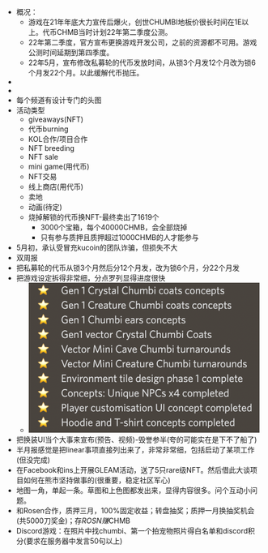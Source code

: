 - 概况：
	- 游戏在21年年底大力宣传后爆火，创世CHUMBI地板价很长时间在1E以上。代币CHMB当时计划22年第二季度公测。
	- 22年第二季度，官方宣布更换游戏开发公司，之前的资源都不可用。游戏公测时间延期到第四季度。
	- 22年5月，宣布修改私募轮的代币发放时间，从锁3个月发12个月改为锁6个月发22个月。以此缓解代币抛压。
-
-
- 每个频道有设计专门的头图
- 活动类型
	- giveaways(NFT)
	- 代币burning
	- KOL合作/项目合作
	- NFT breeding
	- NFT sale
	- mini game(用代币)
	- NFT交易
	- 线上商店(用代币)
	- 卖地
	- 动画(待定)
	- 烧掉解锁的代币换NFT-最终卖出了1619个
		- 3000个宝箱，每个40000CHMB，会全部烧掉
		- 只有参与质押且质押超过1000CHMB的人才能参与
- 5月初，承认受冒充kucoin的团队诈骗，但损失不大
- 双周报
- 把私募轮的代币从锁3个月然后分12个月发，改为锁6个月，分22个月发
- 把游戏设定拆得非常细，分点罗列显得进度很快
	- ![截屏2022-06-28 下午2.37.51.png](../assets/截屏2022-06-28_下午2.37.51_1656398274024_0.png)
- 把换装UI当个大事来宣布(预告、视频)-毁誉参半(夸的可能实在是下不了船了)
- 半月报感觉是把linear事项直接列出来了，非常非常细，包括启动了某项工作(但没完成)
- 在Facebook和ins上开展GLEAM活动，送了5只rare级NFT。然后借此大谈项目如何在熊市坚持做事的(很重要，稳定社区军心)
- 地图一角，单起一条。草图和上色图都发出来，显得内容很多。问个互动小问题。
- 和Rosen合作，质押三月，100%固定收益；转盘抽奖；质押一月换抽奖机会(共5000刀奖金)；存$ROSN赚$CHMB
- Discord游戏：在照片中找chumbi、第一个拍宠物照片得白名单和discord积分(要求在服务器中发言50句以上)